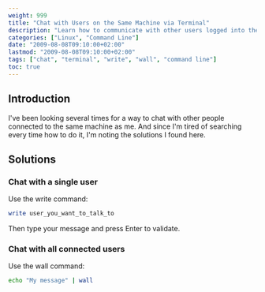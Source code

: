 ```yaml
---
weight: 999
title: "Chat with Users on the Same Machine via Terminal"
description: "Learn how to communicate with other users logged into the same Linux or Unix system using terminal commands like write and wall."
categories: ["Linux", "Command Line"]
date: "2009-08-08T09:10:00+02:00"
lastmod: "2009-08-08T09:10:00+02:00"
tags: ["chat", "terminal", "write", "wall", "command line"]
toc: true
---
```


## Introduction

I've been looking several times for a way to chat with other people connected to the same machine as me. And since I'm tired of searching every time how to do it, I'm noting the solutions I found here.

## Solutions

### Chat with a single user

Use the write command:

```bash
write user_you_want_to_talk_to
```

Then type your message and press Enter to validate.

### Chat with all connected users

Use the wall command:

```bash
echo "My message" | wall
```

